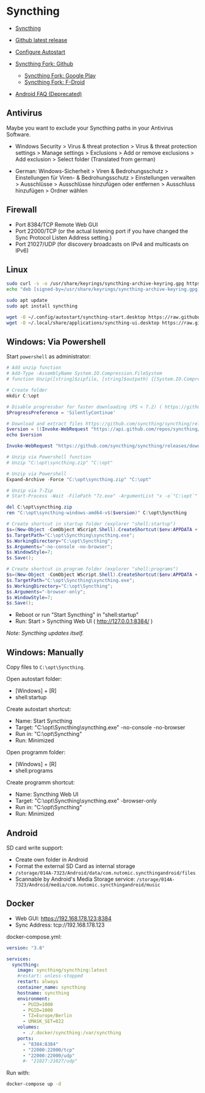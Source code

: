 # Syncthing

* [Syncthing](https://syncthing.net/)
* [Github latest release](https://github.com/syncthing/syncthing/releases/latest)
* [Configure Autostart](https://docs.syncthing.net/users/autostart.html)

* [Syncthing Fork: Github](https://github.com/Catfriend1/syncthing-android)
  * [Syncthing Fork: Google Play](https://play.google.com/store/apps/details?id=com.github.catfriend1.syncthingandroid)
  * [Syncthing Fork: F-Droid](https://f-droid.org/en/packages/com.github.catfriend1.syncthingandroid/)
* [Android FAQ (Deprecated)](https://github.com/syncthing/syncthing-android/wiki/Frequently-Asked-Questions)

## Antivirus

Maybe you want to exclude your Syncthing paths in your Antivirus Software.

* Windows Security > Virus & threat protection > Virus & threat protection settings > Manage settings > Exclusions > Add or remove exclusions > Add exclusion > Select folder (Translated from german)

* German: Windows-Sicherheit > Viren & Bedrohungsschutz > Einstellungen für Viren- & Bedrohungsschutz > Einstellungen verwalten > Ausschlüsse > Ausschlüsse hinzufügen oder entfernen > Ausschluss hinzufügen > Ordner wählen

## Firewall

* Port  8384/TCP Remote Web GUI
* Port 22000/TCP (or the actual listening port if you have changed the Sync Protocol Listen Address setting.)
* Port 21027/UDP (for discovery broadcasts on IPv4 and multicasts on IPv6)

## Linux

```bash
sudo curl -s -o /usr/share/keyrings/syncthing-archive-keyring.gpg https://syncthing.net/release-key.gpg
echo "deb [signed-by=/usr/share/keyrings/syncthing-archive-keyring.gpg] https://apt.syncthing.net/ syncthing stable" | sudo tee /etc/apt/sources.list.d/syncthing.list

sudo apt update
sudo apt install syncthing

wget -O ~/.config/autostart/syncthing-start.desktop https://raw.githubusercontent.com/syncthing/syncthing/main/etc/linux-desktop/syncthing-start.desktop
wget -O ~/.local/share/applications/syncthing-ui.desktop https://raw.githubusercontent.com/syncthing/syncthing/main/etc/linux-desktop/syncthing-ui.desktop
```

## Windows: Via Powershell

Start `powershell` as administrator:

```powershell
# Add unzip function
# Add-Type -AssemblyName System.IO.Compression.FileSystem
# function Unzip([string]$zipfile, [string]$outpath) {[System.IO.Compression.ZipFile]::ExtractToDirectory($zipfile, $outpath);}

# Create folder
mkdir C:\opt

# Disable progressbar for faster downloading (PS < 7.2) ( https://github.com/PowerShell/PowerShell/issues/2138 )
$ProgressPreference = 'SilentlyContinue'

# Download and extract files https://github.com/syncthing/syncthing/releases/latest
$version = ((Invoke-WebRequest "https://api.github.com/repos/syncthing/syncthing/releases/latest").Content | ConvertFrom-Json).tag_name | %{$_ -replace "v",""}
echo $version

Invoke-WebRequest "https://github.com/syncthing/syncthing/releases/download/v$($version)/syncthing-windows-amd64-v$($version).zip" -OutFile C:\opt\syncthing.zip

# Unzip via Powershell function
# Unzip "C:\opt\syncthing.zip" "C:\opt"

# Unzip via Powershell
Expand-Archive -Force "C:\opt\syncthing.zip" "C:\opt"

# Unzip via 7-Zip
# Start-Process -Wait -FilePath "7z.exe" -ArgumentList "x -o`"C:\opt`" `"C:\opt\syncthing.zip`""

del C:\opt\syncthing.zip
ren "C:\opt\syncthing-windows-amd64-v$($version)" C:\opt\Syncthing

# Create shortcut in startup folder (explorer "shell:startup")
$s=(New-Object -ComObject WScript.Shell).CreateShortcut($env:APPDATA + "\Microsoft\Windows\Start Menu\Programs\Startup\Start Syncthing.lnk");
$s.TargetPath="C:\opt\Syncthing\syncthing.exe";
$s.WorkingDirectory="C:\opt\Syncthing";
$s.Arguments="-no-console -no-browser";
$s.WindowStyle=7;
$s.Save();

# Create shortcut in program folder (explorer "shell:programs")
$s=(New-Object -ComObject WScript.Shell).CreateShortcut($env:APPDATA + "\Microsoft\Windows\Start Menu\Programs\Syncthing Web UI.lnk");
$s.TargetPath="C:\opt\Syncthing\syncthing.exe";
$s.WorkingDirectory="C:\opt\Syncthing";
$s.Arguments="-browser-only";
$s.WindowStyle=7;
$s.Save();
```

* Reboot or run "Start Syncthing" in "shell:startup"
* Run: Start > Syncthing Web UI ( http://127.0.0.1:8384/ )

*Note: Syncthing updates itself.*

## Windows: Manually

Copy files to `C:\opt\Syncthing`.

Open autostart folder:

* [Windows] + [R]
* shell:startup

Create autostart shortcut:

* Name: Start Syncthing
* Target: "C:\opt\Syncthing\syncthing.exe" -no-console -no-browser
* Run in: "C:\opt\Syncthing"
* Run: Minimized

Open programm folder:

* [Windows] + [R]
* shell:programs

Create programm shortcut:

* Name: Syncthing Web UI
* Target: "C:\opt\Syncthing\syncthing.exe" -browser-only
* Run in: "C:\opt\Syncthing"
* Run: Minimized

## Android

SD card write support:

* Create own folder in Android
* Format the external SD Card as internal storage
* `/storage/014A-7323/Android/data/com.nutomic.syncthingandroid/files`
* Scannable by Android's Media Storage service: `/storage/014A-7323/Android/media/com.nutomic.syncthingandroid/music`

## Docker

* Web GUI: https://192.168.178.123:8384
* Sync Address: tcp://192.168.178.123

docker-compose.yml:

```yaml
version: "3.8"

services:
  syncthing:
    image: syncthing/syncthing:latest
    #restart: unless-stopped
    restart: always
    container_name: syncthing
    hostname: syncthing
    environment:
      - PUID=1000
      - PGID=1000
      - TZ=Europe/Berlin
      - UMASK_SET=022
    volumes:
      - ./.docker/syncthing:/var/syncthing
    ports:
      - "8384:8384"
      - "22000:22000/tcp"
      - "22000:22000/udp"
      #- "21027:21027/udp"
```

Run with:

```bash
docker-compose up -d
```

